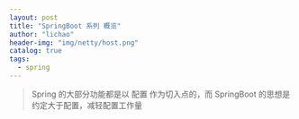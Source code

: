 ```yaml
---
layout: post
title: "SpringBoot 系列 概览"
author: "lichao"
header-img: "img/netty/host.png"
catalog: true
tags:
  - spring
---
```



 > Spring 的大部分功能都是以 配置 作为切入点的，而 SpringBoot 的思想是约定大于配置，减轻配置工作量